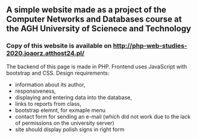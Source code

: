 ## A simple website made as a project of the Computer Networks and Databases course at the AGH University of Scienece and Technology

### Copy of this website is available on http://php-web-studies-2020.joaorz.atthost24.pl/

The backend of this page is made in PHP. Frontend uses JavaScript with bootstrap and CSS.
Design requirements:
- information about its author,
- responsiveness,
- displaying and entering data into the database,
- links to reports from class,
- bootstrap elemnt, for exmaple menu
- contact form for sending an e-mail (which did not work due to the lack of permissions on the university server)
- site should display polish signs in right form
